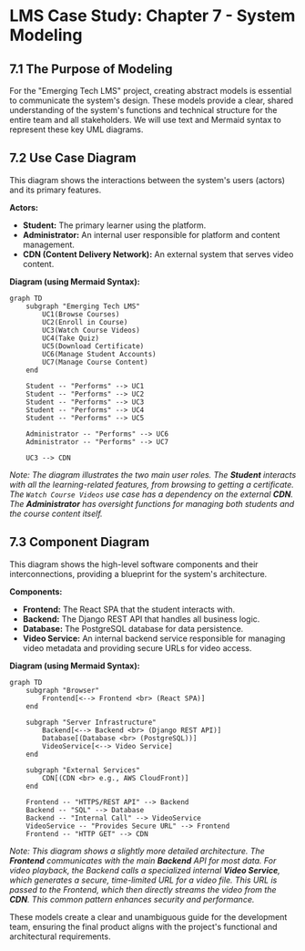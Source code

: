 # LMS Case Study: Chapter 7 - System Modeling

## 7.1 The Purpose of Modeling

For the "Emerging Tech LMS" project, creating abstract models is essential to communicate the system's design. These models provide a clear, shared understanding of the system's functions and technical structure for the entire team and all stakeholders. We will use text and Mermaid syntax to represent these key UML diagrams.

## 7.2 Use Case Diagram

This diagram shows the interactions between the system's users (actors) and its primary features.

**Actors:**
-   **Student:** The primary learner using the platform.
-   **Administrator:** An internal user responsible for platform and content management.
-   **CDN (Content Delivery Network):** An external system that serves video content.

**Diagram (using Mermaid Syntax):**

```mermaid
graph TD
    subgraph "Emerging Tech LMS"
        UC1(Browse Courses)
        UC2(Enroll in Course)
        UC3(Watch Course Videos)
        UC4(Take Quiz)
        UC5(Download Certificate)
        UC6(Manage Student Accounts)
        UC7(Manage Course Content)
    end

    Student -- "Performs" --> UC1
    Student -- "Performs" --> UC2
    Student -- "Performs" --> UC3
    Student -- "Performs" --> UC4
    Student -- "Performs" --> UC5

    Administrator -- "Performs" --> UC6
    Administrator -- "Performs" --> UC7

    UC3 --> CDN
```
*Note: The diagram illustrates the two main user roles. The **Student** interacts with all the learning-related features, from browsing to getting a certificate. The `Watch Course Videos` use case has a dependency on the external **CDN**. The **Administrator** has oversight functions for managing both students and the course content itself.*

## 7.3 Component Diagram

This diagram shows the high-level software components and their interconnections, providing a blueprint for the system's architecture.

**Components:**
-   **Frontend:** The React SPA that the student interacts with.
-   **Backend:** The Django REST API that handles all business logic.
-   **Database:** The PostgreSQL database for data persistence.
-   **Video Service:** An internal backend service responsible for managing video metadata and providing secure URLs for video access.

**Diagram (using Mermaid Syntax):**

```mermaid
graph TD
    subgraph "Browser"
        Frontend[<--> Frontend <br> (React SPA)]
    end

    subgraph "Server Infrastructure"
        Backend[<--> Backend <br> (Django REST API)]
        Database[(Database <br> (PostgreSQL))]
        VideoService[<--> Video Service]
    end

    subgraph "External Services"
        CDN[(CDN <br> e.g., AWS CloudFront)]
    end

    Frontend -- "HTTPS/REST API" --> Backend
    Backend -- "SQL" --> Database
    Backend -- "Internal Call" --> VideoService
    VideoService -- "Provides Secure URL" --> Frontend
    Frontend -- "HTTP GET" --> CDN
```
*Note: This diagram shows a slightly more detailed architecture. The **Frontend** communicates with the main **Backend** API for most data. For video playback, the Backend calls a specialized internal **Video Service**, which generates a secure, time-limited URL for a video file. This URL is passed to the Frontend, which then directly streams the video from the **CDN**. This common pattern enhances security and performance.*

These models create a clear and unambiguous guide for the development team, ensuring the final product aligns with the project's functional and architectural requirements.

